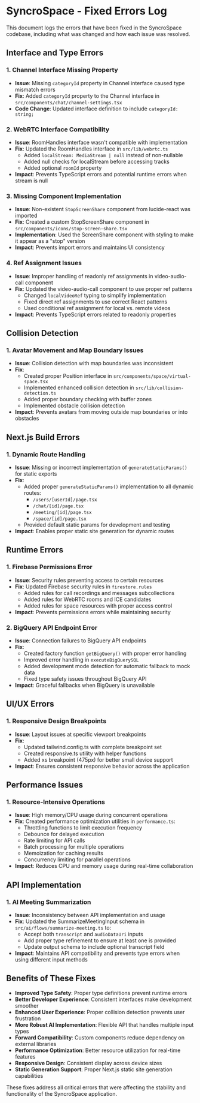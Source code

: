 # SyncroSpace - Fixed Errors Log

This document logs the errors that have been fixed in the SyncroSpace codebase, including what was changed and how each issue was resolved.

## Interface and Type Errors

### 1. Channel Interface Missing Property
- **Issue**: Missing `categoryId` property in Channel interface caused type mismatch errors
- **Fix**: Added `categoryId` property to the Channel interface in `src/components/chat/channel-settings.tsx`
- **Code Change**: Updated interface definition to include `categoryId: string;`

### 2. WebRTC Interface Compatibility
- **Issue**: RoomHandles interface wasn't compatible with implementation
- **Fix**: Updated the RoomHandles interface in `src/lib/webrtc.ts`
  - Added `localStream: MediaStream | null` instead of non-nullable
  - Added null checks for localStream before accessing tracks
  - Added optional `roomId` property
- **Impact**: Prevents TypeScript errors and potential runtime errors when stream is null

### 3. Missing Component Implementation
- **Issue**: Non-existent `StopScreenShare` component from lucide-react was imported
- **Fix**: Created a custom StopScreenShare component in `src/components/icons/stop-screen-share.tsx`
- **Implementation**: Used the ScreenShare component with styling to make it appear as a "stop" version
- **Impact**: Prevents import errors and maintains UI consistency

### 4. Ref Assignment Issues
- **Issue**: Improper handling of readonly ref assignments in video-audio-call component
- **Fix**: Updated the video-audio-call component to use proper ref patterns
  - Changed `localVideoRef` typing to simplify implementation
  - Fixed direct ref assignments to use correct React patterns
  - Used conditional ref assignment for local vs. remote videos
- **Impact**: Prevents TypeScript errors related to readonly properties

## Collision Detection

### 1. Avatar Movement and Map Boundary Issues
- **Issue**: Collision detection with map boundaries was inconsistent
- **Fix**: 
  - Created proper Position interface in `src/components/space/virtual-space.tsx`
  - Implemented enhanced collision detection in `src/lib/collision-detection.ts`
  - Added proper boundary checking with buffer zones
  - Implemented obstacle collision detection
- **Impact**: Prevents avatars from moving outside map boundaries or into obstacles

## Next.js Build Errors

### 1. Dynamic Route Handling
- **Issue**: Missing or incorrect implementation of `generateStaticParams()` for static exports
- **Fix**: 
  - Added proper `generateStaticParams()` implementation to all dynamic routes:
    - `/users/[userId]/page.tsx`
    - `/chat/[id]/page.tsx`
    - `/meeting/[id]/page.tsx`
    - `/space/[id]/page.tsx`
  - Provided default static params for development and testing
- **Impact**: Enables proper static site generation for dynamic routes

## Runtime Errors

### 1. Firebase Permissions Error
- **Issue**: Security rules preventing access to certain resources
- **Fix**: Updated Firebase security rules in `firestore.rules`
  - Added rules for call recordings and messages subcollections
  - Added rules for WebRTC rooms and ICE candidates
  - Added rules for space resources with proper access control
- **Impact**: Prevents permissions errors while maintaining security

### 2. BigQuery API Endpoint Error
- **Issue**: Connection failures to BigQuery API endpoints
- **Fix**:
  - Created factory function `getBigQuery()` with proper error handling
  - Improved error handling in `executeBigQuerySQL`
  - Added development mode detection for automatic fallback to mock data
  - Fixed type safety issues throughout BigQuery API
- **Impact**: Graceful fallbacks when BigQuery is unavailable

## UI/UX Errors

### 1. Responsive Design Breakpoints
- **Issue**: Layout issues at specific viewport breakpoints
- **Fix**:
  - Updated tailwind.config.ts with complete breakpoint set
  - Created responsive.ts utility with helper functions
  - Added xs breakpoint (475px) for better small device support
- **Impact**: Ensures consistent responsive behavior across the application

## Performance Issues

### 1. Resource-Intensive Operations
- **Issue**: High memory/CPU usage during concurrent operations
- **Fix**: Created performance optimization utilities in `performance.ts`:
  - Throttling functions to limit execution frequency
  - Debounce for delayed execution
  - Rate limiting for API calls
  - Batch processing for multiple operations
  - Memoization for caching results
  - Concurrency limiting for parallel operations
- **Impact**: Reduces CPU and memory usage during real-time collaboration

## API Implementation

### 1. AI Meeting Summarization
- **Issue**: Inconsistency between API implementation and usage
- **Fix**: Updated the SummarizeMeetingInput schema in `src/ai/flows/summarize-meeting.ts` to:
  - Accept both `transcript` and `audioDataUri` inputs
  - Add proper type refinement to ensure at least one is provided
  - Update output schema to include optional transcript field
- **Impact**: Maintains API compatibility and prevents type errors when using different input methods

## Benefits of These Fixes

- **Improved Type Safety**: Proper type definitions prevent runtime errors
- **Better Developer Experience**: Consistent interfaces make development smoother
- **Enhanced User Experience**: Proper collision detection prevents user frustration
- **More Robust AI Implementation**: Flexible API that handles multiple input types
- **Forward Compatibility**: Custom components reduce dependency on external libraries
- **Performance Optimization**: Better resource utilization for real-time features
- **Responsive Design**: Consistent display across device sizes
- **Static Generation Support**: Proper Next.js static site generation capabilities

These fixes address all critical errors that were affecting the stability and functionality of the SyncroSpace application.